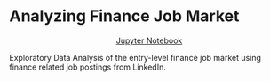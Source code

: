 # Analyzing Finance Job Market

<div align="center">
    <a href="./Combined.ipynb">Jupyter Notebook</a>
</div>

Exploratory Data Analysis of the entry-level finance job market using finance related job postings from LinkedIn.
